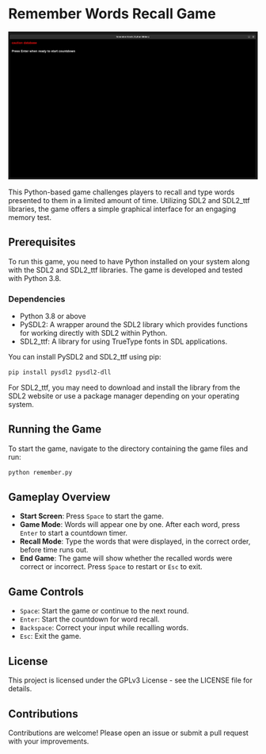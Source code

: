 
# Remember Words Recall Game


![wordimg](https://github.com/lostjared/Python.Projects/blob/main/screens/remember.jpg "Word Game")

This Python-based game challenges players to recall and type words presented to them in a limited amount of time. Utilizing SDL2 and SDL2_ttf libraries, the game offers a simple graphical interface for an engaging memory test.

## Prerequisites

To run this game, you need to have Python installed on your system along with the SDL2 and SDL2_ttf libraries. The game is developed and tested with Python 3.8.

### Dependencies

- Python 3.8 or above
- PySDL2: A wrapper around the SDL2 library which provides functions for working directly with SDL2 within Python.
- SDL2_ttf: A library for using TrueType fonts in SDL applications.

You can install PySDL2 and SDL2_ttf using pip:

```bash
pip install pysdl2 pysdl2-dll
```

For SDL2_ttf, you may need to download and install the library from the SDL2 website or use a package manager depending on your operating system.


## Running the Game

To start the game, navigate to the directory containing the game files and run:

```bash
python remember.py
```

## Gameplay Overview

- **Start Screen**: Press `Space` to start the game.
- **Game Mode**: Words will appear one by one. After each word, press `Enter` to start a countdown timer.
- **Recall Mode**: Type the words that were displayed, in the correct order, before time runs out.
- **End Game**: The game will show whether the recalled words were correct or incorrect. Press `Space` to restart or `Esc` to exit.

## Game Controls

- `Space`: Start the game or continue to the next round.
- `Enter`: Start the countdown for word recall.
- `Backspace`: Correct your input while recalling words.
- `Esc`: Exit the game.

## License

This project is licensed under the GPLv3 License - see the LICENSE file for details.

## Contributions

Contributions are welcome! Please open an issue or submit a pull request with your improvements.
